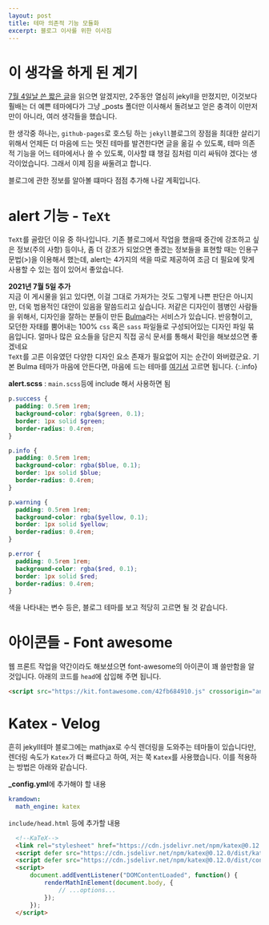 ```yaml
---
layout: post
title: 테마 의존적 기능 모듈화
excerpt: 블로그 이사를 위한 이사짐
---
```

# 이 생각을 하게 된 계기
[7월 4일날 쓴 짧은 글](https://kasterra.github.io/2021/07/04/personal.html)을 읽으면 알겠지만, 2주동안 열심히 jekyll을 만졌지만, 이것보다 훨배는 더 예쁜 테마에다가 그냥 _posts 폴더만 이사해서 돌려보고 얻은 충격이 이만저만이 아니라, 여러 생각들을 했습니다.

한 생각중 하나는, `github-pages`로 호스팅 하는 `jekyll`블로그의 장점을 최대한 살리기 위해서 언제든 더 마음에 드는 멋진 테마를 발견한다면 글을 옮길 수 있도록, 테마 의존적 기능을 어느 테마에서나 쓸 수 있도록, 이사할 떄 챙길 짐처럼 미리 싸둬야 겠다는 생각이었습니다. 그래서 이제 짐을 싸둘려고 합니다.

블로그에 관한 정보를 알아볼 떄마다 점점 추가해 나갈 계획입니다.

# alert 기능 - `TeXt` 
`TeXt`를 골랐던 이유 중 하나입니다. 기존 블로그에서 작업을 했을때 중간에 강조하고 싶은 정보(주의 사항) 등이나, 좀 더 강조가 되었으면 좋겠는 정보들을 표현할 때는 인용구 문법(>)을 이용해서 했는데, alert는 4가지의 색을 따로 제공하여 조금 더 필요에 맞게 사용할 수 있는 점이 있어서 좋았습니다.

<i class="fas fa-info-circle"></i> <strong>2021년 7월 5일 추가</strong><br>
지금 이 게시물을 읽고 있다면, 이걸 그대로 가져가는 것도 그렇게 나쁜 판단은 아니지만, 더욱 범용적인 대안이 있음을 말씀드리고 싶습니다.
저같은 디자인이 젬병인 사람들을 위해서, 디자인을 잘하는 분들이 만든 [Bulma](https://bulma.io/)라는 서비스가 있습니다. 반응형이고, 모던한 자태를 뿜어내는 100% `css` 혹은 `sass` 파일들로 구성되어있는 디자인 파일 묶음입니다. 얼마나 많은 요소들을 담은지 직접 공식 문서를 통해서 확인을 해보셨으면 좋겠네요<br>
`TeXt`를 고른 이유였던 다양한 디자인 요소 존재가 필요없어 지는 순간이 와버렸군요. 기본 Bulma 테마가 마음에 안든다면, 마음에 드는 테마를 [여기서](https://jenil.github.io/bulmaswatch/) 고르면 됩니다.
{:.info}

**alert.scss** : `main.scss`등에 include 해서 사용하면 됨
```scss
p.success {
  padding: 0.5rem 1rem;
  background-color: rgba($green, 0.1);
  border: 1px solid $green;
  border-radius: 0.4rem;
}

p.info {
  padding: 0.5rem 1rem;
  background-color: rgba($blue, 0.1);
  border: 1px solid $blue;
  border-radius: 0.4rem;
}

p.warning {
  padding: 0.5rem 1rem;
  background-color: rgba($yellow, 0.1);
  border: 1px solid $yellow;
  border-radius: 0.4rem;
}

p.error {
  padding: 0.5rem 1rem;
  background-color: rgba($red, 0.1);
  border: 1px solid $red;
  border-radius: 0.4rem;
}
```

색을 나타내는 변수 등은, 블로그 테마를 보고 적당히 고르면 될 것 같습니다. 
# 아이콘들 - Font awesome
웹 프론트 작업을 약간이라도 해보셨으면 font-awesome의 아이콘이 꽤 쓸만함을 알 것입니다. 아래의 코드를 `head`에 삽입해 주면 됩니다.
```html
<script src="https://kit.fontawesome.com/42fb684910.js" crossorigin="anonymous"></script>
```

# Katex - Velog
흔히 jekyll테마 블로그에는 mathjax로 수식 렌더링을 도와주는 테마들이 있습니다만, 렌더링 속도가 `Katex`가 더 빠르다고 하여, 저는 쭉 `Katex`를 사용했습니다. 
이를 적용하는 방법은 아래와 같습니다.

**_config.yml**에 추가해야 할 내용
```yaml
kramdown:
  math_engine: katex
```

`include/head.html` 등에 추가할 내용
```html
  <!--KaTeX-->
  <link rel="stylesheet" href="https://cdn.jsdelivr.net/npm/katex@0.12.0/dist/katex.min.css" integrity="sha384-AfEj0r4/OFrOo5t7NnNe46zW/tFgW6x/bCJG8FqQCEo3+Aro6EYUG4+cU+KJWu/X" crossorigin="anonymous">
  <script defer src="https://cdn.jsdelivr.net/npm/katex@0.12.0/dist/katex.min.js" integrity="sha384-g7c+Jr9ZivxKLnZTDUhnkOnsh30B4H0rpLUpJ4jAIKs4fnJI+sEnkvrMWph2EDg4" crossorigin="anonymous"></script>
  <script defer src="https://cdn.jsdelivr.net/npm/katex@0.12.0/dist/contrib/auto-render.min.js" integrity="sha384-mll67QQFJfxn0IYznZYonOWZ644AWYC+Pt2cHqMaRhXVrursRwvLnLaebdGIlYNa" crossorigin="anonymous"></script>
  <script>
      document.addEventListener("DOMContentLoaded", function() {
          renderMathInElement(document.body, {
              // ...options...
          });
      });
  </script>
```